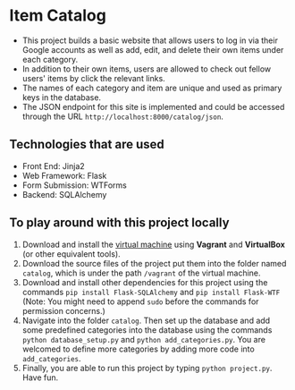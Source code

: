# Item Catalog
- This project builds a basic website that allows users to log in via their Google accounts as well as add, edit, and delete their own items under each category.
- In addition to their own items, users are allowed to check out fellow users' items by click the relevant links.
- The names of each category and item are unique and used as primary keys in the database.
- The JSON endpoint for this site is implemented and could be accessed through the URL `http://localhost:8000/catalog/json`.


## Technologies that are used
- Front End: Jinja2
- Web Framework: Flask
- Form Submission: WTForms
- Backend: SQLAlchemy

## To play around with this project locally
1. Download and install the [virtual machine](https://d17h27t6h515a5.cloudfront.net/topher/2016/December/58488015_fsnd-virtual-machine/fsnd-virtual-machine.zip) using **Vagrant** and **VirtualBox** (or other equivalent tools).
2. Download the source files of the project put them into the folder named `catalog`, which is under the path `/vagrant` of the virtual machine.
3. Download and install other dependencies for this project using the commands `pip install Flask-SQLAlchemy` and `pip install Flask-WTF` (Note: You might need to append
`sudo` before the commands for permission concerns.)
4. Navigate into the folder `catalog`. Then set up the database and add some predefined categories into the database using the commands `python database_setup.py` and 
`python add_categories.py`. You are welcomed to define more categories by adding more code into `add_categories`.
5. Finally, you are able to run this project by typing `python project.py`. Have fun.
